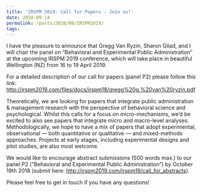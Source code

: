 ```yaml
---
title: 'IRSPM 2019: Call for Papers - Join us!'
date: 2018-09-14
permalink: /posts/2018/09/IRSPM2019/
tags:
---
```


I have the pleasure to announce that Gregg Van Ryzin, Sharon Gilad, and I will chair the  panel on “Behavioral and Experimental Public Administration” at the upcoming IRSPM 2019 conference, which will take place in beautiful Wellington (NZ) from 16 to 19 April 2019.

For a detailed description of our call for papers (panel P2) please follow this link: <http://irspm2019.com/files/docs/irspm18/gregg%20g.%20van%20ryzin.pdf> 

Theoretically, we are looking for papers that integrate public administration & management research with the perspective of behavioral science and psychological. Whilst this calls for a focus on micro-mechanisms, we’d be excited to also see papers that integrate micro and macro-level analyses. Methodologically, we hope to have a mix of papers that adopt experimental, observational — both quantitative or qualitative — and mixed-methods approaches. Projects at early stages, including experimental designs and pilot studies, are also most welcome.

We would like to encourage abstract submissions (500 words max.) to our panel P2 (“Behavioral and Experimental Public Administration”) by October 19th 2018 (submit here: <http://irspm2019.com/irspm19/call_for_abstracts>).

Please feel free to get in touch if you have any questions!
